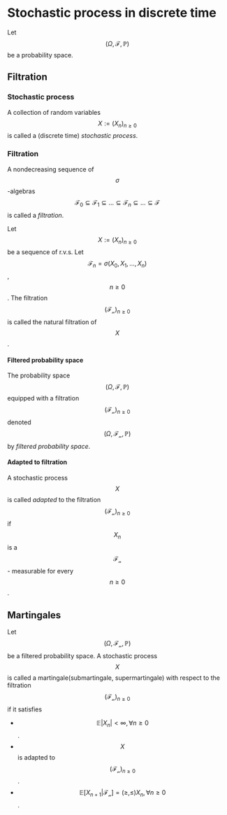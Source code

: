# Stochastic process in discrete time

Let $$(\Omega, \mathcal{F}, \mathbb{P})$$ be a probability space.

## Filtration
### Stochastic process
A collection of random variables $$X:=(X_n)_{n \ge 0}$$ is called a (discrete time) *stochastic process*.

### Filtration
A non­decreasing sequence of $$\sigma$$-algebras $$\mathcal{F}_0 \subseteq \mathcal{F}_1 \subseteq ...\subseteq  \mathcal{F}_n \subseteq ... \subseteq \mathcal{F}$$ is called a *filtration*.

Let $$X:=(X_n)_{n \ge 0}$$ be a sequence of r.v.s. Let $$\mathcal{F}_n=\sigma(X_0, X_1, ..., X_n)$$, $$n \ge 0$$. The filtration $$(\mathcal{F_n})_{n \ge 0}$$ is called the natural filtration of $$X$$.

#### Filtered probability space
The probability space $$(\Omega, \mathcal{F}, \mathbb{P})$$ equipped with a filtration $$(\mathcal{F_n})_{n \ge 0}$$ denoted $$(\Omega, \mathcal{F_n}, \mathbb{P})$$ by *filtered probability space*.

#### Adapted to filtration
A stochastic process $$X$$ is called *adapted* to the filtration $$(\mathcal{F_n})_{n \ge 0}$$ if $$X_n$$ is a $$\mathcal{F_n}$$ - measurable for every $$n \ge 0$$.

## Martingales
Let $$(\Omega, \mathcal{F_n}, \mathbb{P})$$ be a filtered probability space. A stochastic process $$X$$ is called a martingale(submartingale, supermartingale) with respect to the filtration $$(\mathcal{F_n})_{n \ge 0}$$ if it satisfies
- $$\mathbb{E} \vert X_n \vert < \infty, \forall n \ge 0$$.
- $$X$$ is adapted to $$(\mathcal{F_n})_{n \ge 0}$$.
- $$\mathbb{E} [ X_{n+1} \vert \mathcal{F_n} ]=(\ge, \le)X_n, \forall n \ge 0$$. 